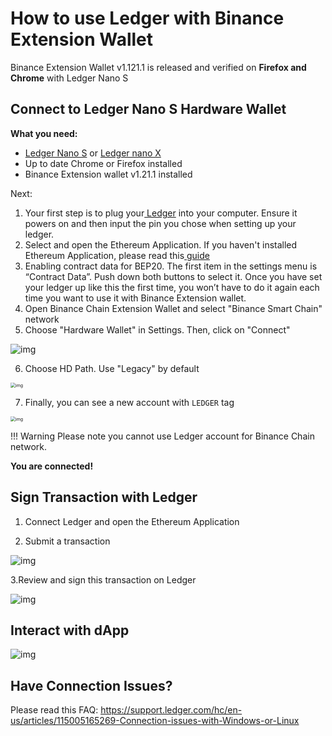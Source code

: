 # How to use Ledger with Binance Extension Wallet
Binance Extension Wallet v1.121.1 is released and verified on **Firefox and Chrome** with Ledger Nano S

## **Connect to Ledger Nano S Hardware Wallet**

**What you need:**

* [Ledger Nano S](https://shop.ledger.com/products/ledger-nano-s) or [Ledger nano X](https://shop.ledger.com/pages/ledger-nano-x)
* Up to date Chrome or Firefox installed
* Binance Extension wallet v1.21.1 installed

Next:

1. Your first step is to plug your[ Ledger](https://shop.ledger.com/pages/back-to-school?r=da6d9b98e517) into your computer. Ensure it powers on and then input the pin you chose when setting up your ledger.
2. Select and open the Ethereum Application. If you haven't installed Ethereum Application, please read this[ guide](https://docs.binance.org/smart-chain/wallet/ledger.html#app-installation-instructions)
3. Enabling contract data for BEP20. The first item in the settings menu is “Contract Data”. Push down both buttons to select it. Once you have set your ledger up like this the first time, you won’t have to do it again each time you want to use it with Binance Extension wallet.
4. Open Binance Chain Extension Wallet and select "Binance Smart Chain" network
5. Choose "Hardware Wallet" in Settings. Then, click on "Connect"

<img src="https://lh3.googleusercontent.com/cl6u_s0KmvaoDLGOgGRAOZAdRWBVEqwVVBqJyuKWfj5qe6mFoaOkJj0RBUr3lGCfyTbl-LGMtSsGGZeDmXZEZriKzhmJeTgAIxMVXDV-9eL8LdMEZoElvDJxBkRv_eCQXFK2U0g_" alt="img"  />



6. Choose HD Path. Use "Legacy" by default

<img src="https://lh3.googleusercontent.com/3a6U0ixzPh7ONtHBxmwqak1zDW3oCMOHRs4b8yFbg3yONP1wwzwM4nNpLeRVPkrgTEospxBobHkfxohq4WaHnBtnbVnX4pEJdEk-pQ26hm5NlxYe6ER_wAi9TEWy2I9a9kr7K80U" alt="img" style="zoom: 50%;" />

7. Finally, you can see a new account with `LEDGER` tag

<img src="https://lh6.googleusercontent.com/AVcK7gB6q8NC68wme8jJokOxtc5RuZVVm7nhp_Om6255reIrR51OvKm559n6-xZ-Bg6vUhlZHhySjdovhwVwx8ZS0LpJWXwbIIQYWvUKdddEFntQbJNK0qHRUGM13fUrDoAdGiTY" alt="img" style="zoom: 50%;" />

!!! Warning
       Please note you cannot use Ledger account for Binance Chain network. 

**You are connected!**

## Sign Transaction with Ledger

1. Connect Ledger and open the Ethereum Application

2. Submit a transaction

![img](https://binance.ghost.io/content/images/2020/12/image-5.png)

3.Review and sign this transaction on Ledger

![img](https://lh4.googleusercontent.com/WLMkvp9OjNtrGtAljcMdHc-zoSbE6OIdI8N6promMcUvDo4xnAdLlz2PQVPY3vCuu06tWwB6hgzxQfSJnOtM1qfXEmbrkBW9Mjmf8z5Xdq7E5D-AhKROGvijf0oAm3U3kP42Y4zg)

## Interact with dApp

![img](https://lh4.googleusercontent.com/4XlT70gWJvCQ-mtiDQIkjc3p4kdwSnAz4FDyCRWfFkaUqq7KqT65rQR7Tm72MkjA8tT4_9LXnduh0ZVsAlsWtLkU84QqreEnnmEhVzZGPsRn4dFdJJzXsnYoTFDubn2Ulc4xeF8B)

## Have Connection Issues?

Please read this FAQ: <https://support.ledger.com/hc/en-us/articles/115005165269-Connection-issues-with-Windows-or-Linux>
